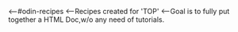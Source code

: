 <--#odin-recipes
<--Recipes created for 'TOP'
<--Goal is to fully put together a HTML Doc,w/o any need of tutorials.
